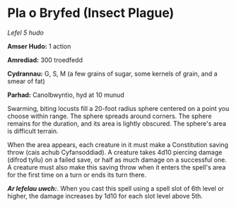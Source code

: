 # Pla o Bryfed (Insect Plague)

*Lefel 5 hudo*

**Amser Hudo:** 1 action

**Amrediad:** 300 troedfedd

**Cydrannau:** G, S, M (a few grains of sugar, some kernels of grain, and a smear of fat)

**Parhad:** Canolbwyntio, hyd at 10  munud

Swarming, biting locusts fill a 20-foot radius sphere centered on a point you choose within range. The sphere spreads around corners. The sphere remains for the duration, and its area is lightly obscured. The sphere's area is difficult terrain.

When the area appears, each creature in it must make a Constitution saving throw (cais achub Cyfansoddiad). A creature takes 4d10 piercing damage (difrod tyllu) on a failed save, or half as much damage on a successful one. A creature must also make this saving throw when it enters the spell's area for the first time on a turn or ends its turn there.

***Ar lefelau uwch:***. When you cast this spell using a spell slot of 6th level or higher, the damage increases by 1d10 for each slot level above 5th.